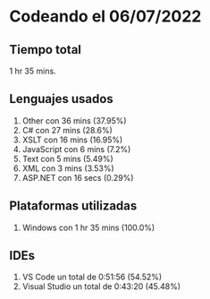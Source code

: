 # Codeando el 06/07/2022

## Tiempo total
1 hr 35 mins.

## Lenguajes usados
1. Other con 36 mins (37.95%)
1. C# con 27 mins (28.6%)
1. XSLT con 16 mins (16.95%)
1. JavaScript con 6 mins (7.2%)
1. Text con 5 mins (5.49%)
1. XML con 3 mins (3.53%)
1. ASP.NET con 16 secs (0.29%)

## Plataformas utilizadas
1. Windows con 1 hr 35 mins (100.0%)

## IDEs
1. VS Code un total de 0:51:56 (54.52%)
1. Visual Studio un total de 0:43:20 (45.48%)
